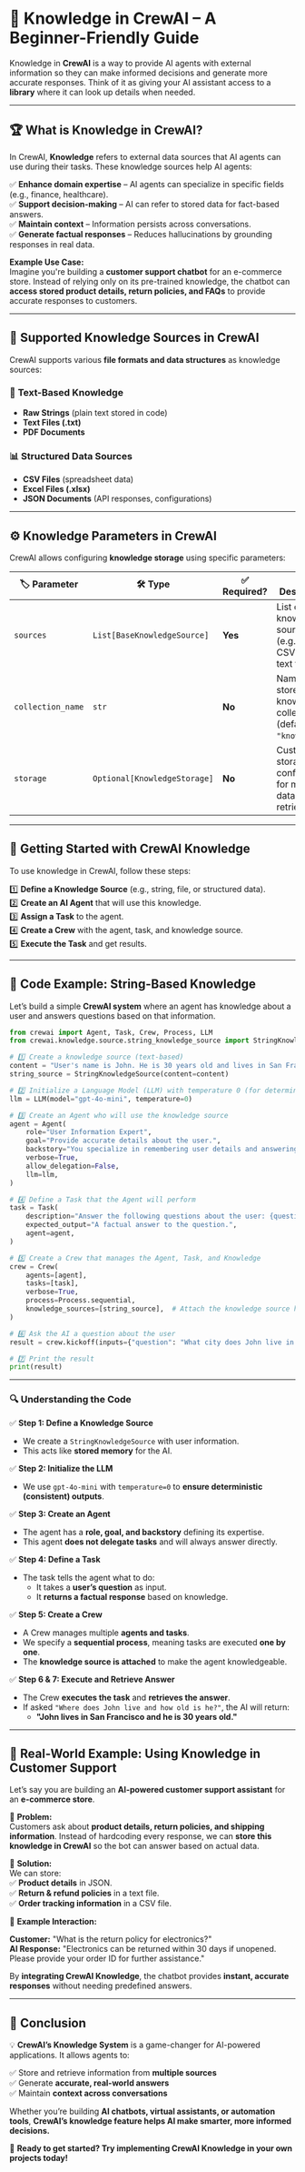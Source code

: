 # 🧠 Knowledge in CrewAI – A Beginner-Friendly Guide  

Knowledge in **CrewAI** is a way to provide AI agents with external information so they can make informed decisions and generate more accurate responses. Think of it as giving your AI assistant access to a **library** where it can look up details when needed.  

---

## 🏆 **What is Knowledge in CrewAI?**  

In CrewAI, **Knowledge** refers to external data sources that AI agents can use during their tasks. These knowledge sources help AI agents:  

✅ **Enhance domain expertise** – AI agents can specialize in specific fields (e.g., finance, healthcare).  
✅ **Support decision-making** – AI can refer to stored data for fact-based answers.  
✅ **Maintain context** – Information persists across conversations.  
✅ **Generate factual responses** – Reduces hallucinations by grounding responses in real data.  

**Example Use Case:**  
Imagine you're building a **customer support chatbot** for an e-commerce store. Instead of relying only on its pre-trained knowledge, the chatbot can **access stored product details, return policies, and FAQs** to provide accurate responses to customers.  

---

## 📂 **Supported Knowledge Sources in CrewAI**  

CrewAI supports various **file formats and data structures** as knowledge sources:  

### 📝 **Text-Based Knowledge**  
- **Raw Strings** (plain text stored in code)  
- **Text Files (.txt)**  
- **PDF Documents**  

### 📊 **Structured Data Sources**  
- **CSV Files** (spreadsheet data)  
- **Excel Files (.xlsx)**  
- **JSON Documents** (API responses, configurations)  

---

## ⚙️ **Knowledge Parameters in CrewAI**  

CrewAI allows configuring **knowledge storage** using specific parameters:  

| 🏷️ **Parameter** | 🛠️ **Type** | ✅ **Required?** | 📌 **Description** |
|---------------|-----------|--------------|----------------|
| `sources` | `List[BaseKnowledgeSource]` | **Yes** | List of knowledge sources (e.g., PDFs, CSV, JSON, text files). |
| `collection_name` | `str` | **No** | Name of the stored knowledge collection (default: `"knowledge"`). |
| `storage` | `Optional[KnowledgeStorage]` | **No** | Custom storage configuration for managing data retrieval. |

---

## 🚀 **Getting Started with CrewAI Knowledge**  

To use knowledge in CrewAI, follow these steps:  

1️⃣ **Define a Knowledge Source** (e.g., string, file, or structured data).  
2️⃣ **Create an AI Agent** that will use this knowledge.  
3️⃣ **Assign a Task** to the agent.  
4️⃣ **Create a Crew** with the agent, task, and knowledge source.  
5️⃣ **Execute the Task** and get results.  

---

## 📝 **Code Example: String-Based Knowledge**  

Let’s build a simple **CrewAI system** where an agent has knowledge about a user and answers questions based on that information.  

```python
from crewai import Agent, Task, Crew, Process, LLM
from crewai.knowledge.source.string_knowledge_source import StringKnowledgeSource

# 1️⃣ Create a knowledge source (text-based)
content = "User's name is John. He is 30 years old and lives in San Francisco."
string_source = StringKnowledgeSource(content=content)

# 2️⃣ Initialize a Language Model (LLM) with temperature 0 (for deterministic answers)
llm = LLM(model="gpt-4o-mini", temperature=0)

# 3️⃣ Create an Agent who will use the knowledge source
agent = Agent(
    role="User Information Expert",
    goal="Provide accurate details about the user.",
    backstory="You specialize in remembering user details and answering questions about them.",
    verbose=True,
    allow_delegation=False,
    llm=llm,
)

# 4️⃣ Define a Task that the Agent will perform
task = Task(
    description="Answer the following questions about the user: {question}",
    expected_output="A factual answer to the question.",
    agent=agent,
)

# 5️⃣ Create a Crew that manages the Agent, Task, and Knowledge
crew = Crew(
    agents=[agent],
    tasks=[task],
    verbose=True,
    process=Process.sequential,
    knowledge_sources=[string_source],  # Attach the knowledge source here
)

# 6️⃣ Ask the AI a question about the user
result = crew.kickoff(inputs={"question": "What city does John live in and how old is he?"})

# 7️⃣ Print the result
print(result)
```

---

### 🔍 **Understanding the Code**  

✅ **Step 1: Define a Knowledge Source**  
- We create a `StringKnowledgeSource` with user information.  
- This acts like **stored memory** for the AI.  

✅ **Step 2: Initialize the LLM**  
- We use `gpt-4o-mini` with `temperature=0` to **ensure deterministic (consistent) outputs**.  

✅ **Step 3: Create an Agent**  
- The agent has a **role, goal, and backstory** defining its expertise.  
- This agent **does not delegate tasks** and will always answer directly.  

✅ **Step 4: Define a Task**  
- The task tells the agent what to do:  
  - It takes a **user’s question** as input.  
  - It **returns a factual response** based on knowledge.  

✅ **Step 5: Create a Crew**  
- A Crew manages multiple **agents and tasks**.  
- We specify a **sequential process**, meaning tasks are executed **one by one**.  
- The **knowledge source is attached** to make the agent knowledgeable.  

✅ **Step 6 & 7: Execute and Retrieve Answer**  
- The Crew **executes the task** and **retrieves the answer**.  
- If asked `"Where does John live and how old is he?"`, the AI will return:  
  - **"John lives in San Francisco and he is 30 years old."**  

---

## 📌 **Real-World Example: Using Knowledge in Customer Support**  

Let’s say you are building an **AI-powered customer support assistant** for an **e-commerce store**.  

🔹 **Problem:**  
Customers ask about **product details, return policies, and shipping information**. Instead of hardcoding every response, we can **store this knowledge in CrewAI** so the bot can answer based on actual data.  

🔹 **Solution:**  
We can store:  
✅ **Product details** in JSON.  
✅ **Return & refund policies** in a text file.  
✅ **Order tracking information** in a CSV file.  

🔹 **Example Interaction:**  

**Customer:** "What is the return policy for electronics?"  
**AI Response:** "Electronics can be returned within 30 days if unopened. Please provide your order ID for further assistance."  

By **integrating CrewAI Knowledge**, the chatbot provides **instant, accurate responses** without needing predefined answers.  

---

## 🎯 **Conclusion**  

💡 **CrewAI’s Knowledge System** is a game-changer for AI-powered applications. It allows agents to:  

✅ Store and retrieve information from **multiple sources**  
✅ Generate **accurate, real-world answers**  
✅ Maintain **context across conversations**  

Whether you’re building **AI chatbots, virtual assistants, or automation tools**, **CrewAI’s knowledge feature helps AI make smarter, more informed decisions.**  

🚀 **Ready to get started? Try implementing CrewAI Knowledge in your own projects today!**